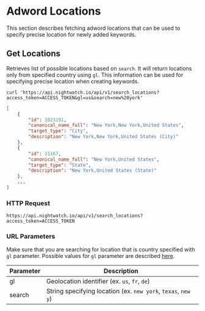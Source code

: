 # Adword Locations
This section describes fetching adword locations that can be used to specify precise location for newly added keywords.

## Get Locations
Retrieves list of possible locations based on `search`. It will return locations only from specified country using `gl`. This information can be used for specifying precise location when creating keywords.

```shell
curl 'https://api.nightwatch.io/api/v1/search_locations?access_token=ACCESS_TOKEN&gl=us&search=new%20york'
```

```json
[
    {
        "id": 1023191,
        "canonical_name_full": "New York,New York,United States",
        "target_type": "City",
        "description": "New York,New York,United States (City)"
    },
    {
        "id": 21167,
        "canonical_name_full": "New York,United States",
        "target_type": "State",
        "description": "New York,United States (State)"
    },
    ...
]
```

### HTTP Request

`https://api.nightwatch.io/api/v1/search_locations?access_token=ACCESS_TOKEN`

### URL Parameters
Make sure that you are searching for location that is country specified with `gl` parameter. Possible values for `gl` parameter are described [here](https://developers.google.com/custom-search/docs/xml_results_appendices#countryCodes).

| Parameter | Description         |
|-----------|---------------------|
|    gl     | Geolocation identifier (ex. `us`, `fr`, `de`) |
|  search   | String specifying location (ex. `new york`, `texas`, `new y`) |